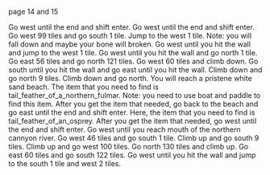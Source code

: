 page 14 and 15

Go west until the end and shift enter.
Go west until the end and shift enter.
Go west 99 tiles and go south 1 tile.
Jump to the west 1 tile. Note: you will fall down and maybe your bone will broken.
Go west until you hit the wall and jump to the west 1 tile.
Go west until you hit the wall and go north 1 tile.
Go east 56 tiles and go north 121 tiles.
Go west 60 tiles and climb down.
Go south until you hit the wall and go east until you hit the wall.
Climb down and go north 9 tiles.
Climb down and go north.
You will reach a pristene white sand beach. The item that you need to find is tail_feather_of_a_northern_fulmar. Note: you need to use boat and paddle to find this item.
After you get the item that needed, go back to the beach and go east until the end and shift enter.
Here, the item that you need to find is tail_feather_of_an_osprey.
After you get the item that needed, go west until the end and shift enter.
Go west until you reach mouth of the northern cannyon river.
Go west 46 tiles and go south 1 tile.
Climb up and go south 9 tiles.
Climb up and go west 100 tiles.
Go north 130 tiles and climb up.
Go east 60 tiles and go south 122 tiles.
Go west until you hit the wall and jump to the south 1 tile and west 2 tiles.